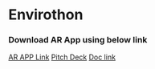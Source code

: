 # Envirothon
### Download AR App using below link
[AR APP Link](https://drive.google.com/file/d/1B37rCYII23sZPJu3yzHmdjONMYFNgT7N/view?usp=sharing)
[Pitch Deck](https://docs.google.com/presentation/d/1U7jBqvtM4OarykRJdZFrvixus4Y2I4b-Ke17Q9ypOyU/edit?usp=sharing)
[Doc link](https://docs.google.com/document/d/17PV9P65PqQz3VDL8Lth-QjFwRFi5ZrRb5PrbMADDYcw/edit?usp=sharing)
